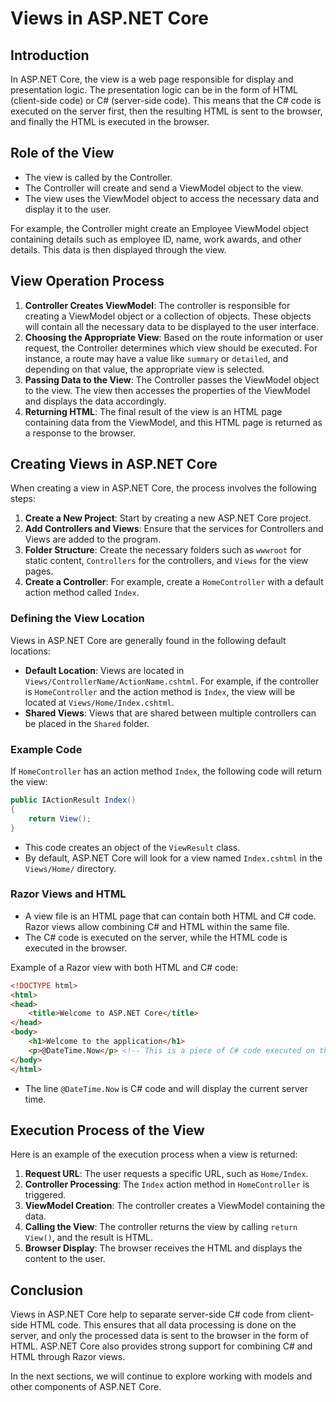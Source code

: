 
# Views in ASP.NET Core

## Introduction
In ASP.NET Core, the view is a web page responsible for display and presentation logic. The presentation logic can be in the form of HTML (client-side code) or C# (server-side code). This means that the C# code is executed on the server first, then the resulting HTML is sent to the browser, and finally the HTML is executed in the browser.

## Role of the View
- The view is called by the Controller.
- The Controller will create and send a ViewModel object to the view.
- The view uses the ViewModel object to access the necessary data and display it to the user.

For example, the Controller might create an Employee ViewModel object containing details such as employee ID, name, work awards, and other details. This data is then displayed through the view.

## View Operation Process
1. **Controller Creates ViewModel**: The controller is responsible for creating a ViewModel object or a collection of objects. These objects will contain all the necessary data to be displayed to the user interface.
2. **Choosing the Appropriate View**: Based on the route information or user request, the Controller determines which view should be executed. For instance, a route may have a value like `summary` or `detailed`, and depending on that value, the appropriate view is selected.
3. **Passing Data to the View**: The Controller passes the ViewModel object to the view. The view then accesses the properties of the ViewModel and displays the data accordingly.
4. **Returning HTML**: The final result of the view is an HTML page containing data from the ViewModel, and this HTML page is returned as a response to the browser.

## Creating Views in ASP.NET Core
When creating a view in ASP.NET Core, the process involves the following steps:

1. **Create a New Project**: Start by creating a new ASP.NET Core project.
2. **Add Controllers and Views**: Ensure that the services for Controllers and Views are added to the program.
3. **Folder Structure**: Create the necessary folders such as `wwwroot` for static content, `Controllers` for the controllers, and `Views` for the view pages.
4. **Create a Controller**: For example, create a `HomeController` with a default action method called `Index`.

### Defining the View Location
Views in ASP.NET Core are generally found in the following default locations:

- **Default Location**: Views are located in `Views/ControllerName/ActionName.cshtml`. For example, if the controller is `HomeController` and the action method is `Index`, the view will be located at `Views/Home/Index.cshtml`.
- **Shared Views**: Views that are shared between multiple controllers can be placed in the `Shared` folder.

### Example Code
If `HomeController` has an action method `Index`, the following code will return the view:

```csharp
public IActionResult Index()
{
    return View();
}
```

- This code creates an object of the `ViewResult` class.
- By default, ASP.NET Core will look for a view named `Index.cshtml` in the `Views/Home/` directory.

### Razor Views and HTML
- A view file is an HTML page that can contain both HTML and C# code. Razor views allow combining C# and HTML within the same file.
- The C# code is executed on the server, while the HTML code is executed in the browser.

Example of a Razor view with both HTML and C# code:

```html
<!DOCTYPE html>
<html>
<head>
    <title>Welcome to ASP.NET Core</title>
</head>
<body>
    <h1>Welcome to the application</h1>
    <p>@DateTime.Now</p> <!-- This is a piece of C# code executed on the server -->
</body>
</html>
```

- The line `@DateTime.Now` is C# code and will display the current server time.

## Execution Process of the View
Here is an example of the execution process when a view is returned:

1. **Request URL**: The user requests a specific URL, such as `Home/Index`.
2. **Controller Processing**: The `Index` action method in `HomeController` is triggered.
3. **ViewModel Creation**: The controller creates a ViewModel containing the data.
4. **Calling the View**: The controller returns the view by calling `return View()`, and the result is HTML.
5. **Browser Display**: The browser receives the HTML and displays the content to the user.

## Conclusion
Views in ASP.NET Core help to separate server-side C# code from client-side HTML code. This ensures that all data processing is done on the server, and only the processed data is sent to the browser in the form of HTML. ASP.NET Core also provides strong support for combining C# and HTML through Razor views.

In the next sections, we will continue to explore working with models and other components of ASP.NET Core.
